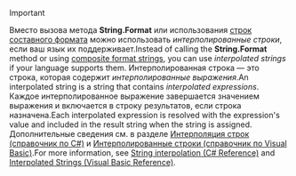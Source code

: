 
> [!IMPORTANT] 
> <span data-ttu-id="cf842-101">Вместо вызова метода **String.Format** или использования [строк составного формата](~/docs/standard/base-types/composite-formatting.md) можно использовать *интерполированные строки*, если ваш язык их поддерживает.</span><span class="sxs-lookup"><span data-stu-id="cf842-101">Instead of calling the **String.Format** method or using [composite format strings](~/docs/standard/base-types/composite-formatting.md), you can use *interpolated strings* if your language supports them.</span></span> <span data-ttu-id="cf842-102">Интерполированная строка — это строка, которая содержит *интерполированные выражения*.</span><span class="sxs-lookup"><span data-stu-id="cf842-102">An interpolated string is a string that contains *interpolated expressions*.</span></span> <span data-ttu-id="cf842-103">Каждое интерполированное выражение завершается значением выражения и включается в строку результатов, если строка назначена.</span><span class="sxs-lookup"><span data-stu-id="cf842-103">Each interpolated expression is resolved with the expression's value and included in the result string when the string is assigned.</span></span> <span data-ttu-id="cf842-104">Дополнительные сведения см. в разделе [Интерполяция строк (справочник по C#)](~/docs/csharp/language-reference/tokens/interpolated.md) и [Интерполированные строки (справочник по Visual Basic)](~/docs/visual-basic/programming-guide/language-features/strings/interpolated-strings.md).</span><span class="sxs-lookup"><span data-stu-id="cf842-104">For more information, see [String interpolation (C# Reference)](~/docs/csharp/language-reference/tokens/interpolated.md) and [Interpolated Strings (Visual Basic Reference)](~/docs/visual-basic/programming-guide/language-features/strings/interpolated-strings.md).</span></span> 

